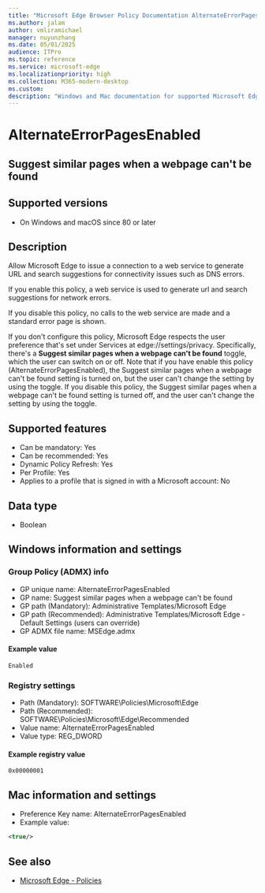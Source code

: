 ```yaml
---
title: "Microsoft Edge Browser Policy Documentation AlternateErrorPagesEnabled"
ms.author: jalam
author: vmliramichael
manager: nuyunzhang
ms.date: 05/01/2025
audience: ITPro
ms.topic: reference
ms.service: microsoft-edge
ms.localizationpriority: high
ms.collection: M365-modern-desktop
ms.custom:
description: "Windows and Mac documentation for supported Microsoft Edge Browser policy: Suggest similar pages when a webpage can&#x27;t be found"
---
```


<!--THIS FILE IS AUTOMATICALLY GENERATED. MANUAL CHANGES WILL BE OVERWRITTEN.-->
<!--Please contact the Microsoft Edge Manageability team with any questions.-->

# AlternateErrorPagesEnabled

## Suggest similar pages when a webpage can't be found


## Supported versions

- On Windows and macOS since 80 or later

## Description

Allow Microsoft Edge to issue a connection to a web service to generate URL and search suggestions for connectivity issues such as DNS errors.

If you enable this policy, a web service is used to generate url and search suggestions for network errors.

If you disable this policy, no calls to the web service are made and a standard error page is shown.

If you don't configure this policy, Microsoft Edge respects the user preference that's set under Services at edge://settings/privacy.
Specifically, there's a **Suggest similar pages when a webpage can't be found** toggle, which the user can switch on or off. Note that if you have enable this policy (AlternateErrorPagesEnabled), the Suggest similar pages when a webpage can't be found setting is turned on, but the user can't change the setting by using the toggle. If you disable this policy, the Suggest similar pages when a webpage can't be found setting is turned off, and the user can't change the setting by using the toggle.

## Supported features

- Can be mandatory: Yes
- Can be recommended: Yes
- Dynamic Policy Refresh: Yes
- Per Profile: Yes
- Applies to a profile that is signed in with a Microsoft account: No

## Data type

- Boolean

## Windows information and settings

### Group Policy (ADMX) info

- GP unique name: AlternateErrorPagesEnabled
- GP name: Suggest similar pages when a webpage can't be found
- GP path (Mandatory): Administrative Templates/Microsoft Edge
- GP path (Recommended): Administrative Templates/Microsoft Edge - Default Settings (users can override)
- GP ADMX file name: MSEdge.admx

#### Example value

```
Enabled
```

### Registry settings

- Path (Mandatory): SOFTWARE\Policies\Microsoft\Edge
- Path (Recommended): SOFTWARE\Policies\Microsoft\Edge\Recommended
- Value name: AlternateErrorPagesEnabled
- Value type: REG_DWORD

#### Example registry value

```
0x00000001
```


## Mac information and settings

- Preference Key name: AlternateErrorPagesEnabled
- Example value:

```xml
<true/>
```

## See also
- [Microsoft Edge - Policies](../microsoft-edge-policies.md)
